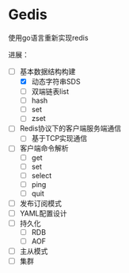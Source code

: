 # Gedis
使用go语言重新实现redis

进展：
- [ ]  基本数据结构构建
    - [x]  动态字符串SDS
    - [ ]  双端链表list
    - [ ]  hash
    - [ ]  set
    - [ ]  zset
- [ ]  Redis协议下的客户端服务端通信
    - [ ]  基于TCP实现通信
- [ ]  客户端命令解析
    - [ ]  get
    - [ ]  set
    - [ ]  select
    - [ ]  ping
    - [ ]  quit
- [ ]  发布订阅模式
- [ ]  YAML配置设计
- [ ]  持久化
    - [ ]  RDB
    - [ ]  AOF
- [ ]  主从模式
- [ ]  集群